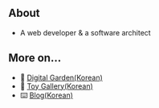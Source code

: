 ## About

- A web developer & a software architect

## More on...

- 🌱 [Digital Garden(Korean)](https://vlwkaos.netlify.app)
- 🤖 [Toy Gallery(Korean)](https://vlwkaos2.netlify.app)
- ⌨️ [Blog(Korean)](https://velog.io/@vlwkaos)
